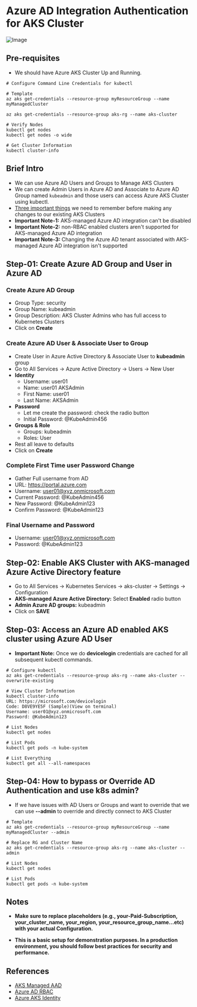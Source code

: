 # Azure AD Integration Authentication for AKS Cluster 

![Image](https://github.com/user-attachments/assets/cacc5283-65ee-44a4-87d8-974d30c2e212)

## Pre-requisites
- We should have Azure AKS Cluster Up and Running.
```
# Configure Command Line Credentials for kubectl

# Template
az aks get-credentials --resource-group myResourceGroup --name myManagedCluster 

az aks get-credentials --resource-group aks-rg --name aks-cluster

# Verify Nodes
kubectl get nodes 
kubectl get nodes -o wide

# Get Cluster Information
kubectl cluster-info
```

## Brief Intro
- We can use Azure AD Users and Groups to Manage AKS Clusters
- We can create Admin Users in Azure AD and Associate to Azure AD Group named `kubeadmin` and those users can access Azure AKS Cluster using kubectl. 
- [Three important things](https://docs.microsoft.com/en-us/azure/aks/managed-aad#limitations) we need to remember before making any changes to our existing AKS Clusters
- **Important Note-1:** AKS-managed Azure AD integration can't be disabled
- **Important Note-2:** non-RBAC enabled clusters aren't supported for AKS-managed Azure AD integration
- **Important Note-3:** Changing the Azure AD tenant associated with AKS-managed Azure AD integration isn't supported





## Step-01: Create Azure AD Group and User in Azure AD 
### Create Azure AD Group 
- Group Type: security 
- Group Name: kubeadmin
- Group Description: AKS Cluster Admins who has full access to Kubernetes Clusters 
- Click on **Create**

### Create Azure AD User & Associate User to Group
- Create User in Azure Active Directory &  Associate User to **kubeadmin** group
- Go to All Services -> Azure Active Directory -> Users -> New User
- **Identity**
  - Username: user01
  - Name: user01 AKSAdmin
  - First Name: user01
  - Last Name: AKSAdmin
- **Password**
  - Let me create the password: check the radio button
  - Initial Password: @KubeAdmin456
- **Groups & Role**
  - Groups: kubeadmin
  - Roles: User
- Rest all leave to defaults
- Click on **Create**

### Complete First Time user Password Change
- Gather Full username from AD
- URL: https://portal.azure.com
- Username: user01@xyz.onmicrosoft.com 
- Current Password: @KubeAdmin456
- New Password: @KubeAdmin123
- Confirm Password: @KubeAdmin123

### Final Username and Password
- Username: user01@xyz.onmicrosoft.com  
- Password: @KubeAdmin123


## Step-02: Enable AKS Cluster with AKS-managed Azure Active Directory feature
- Go to All Services -> Kubernetes Services -> aks-cluster -> Settings -> Configuration
- **AKS-managed Azure Active Directory:** Select **Enabled** radio button
- **Admin Azure AD groups:** kubeadmin
- Click on **SAVE**


## Step-03: Access an Azure AD enabled AKS cluster using Azure AD User
- **Important Note:** Once we do **devicelogin** credentials are cached for all subsequent kubectl commands.
```
# Configure kubectl
az aks get-credentials --resource-group aks-rg --name aks-cluster --overwrite-existing

# View Cluster Information
kubectl cluster-info
URL: https://microsoft.com/devicelogin
Code: D8VE9YE5F (Sample)(View on terminal)
Username: user01@xyz.onmicrosoft.com 
Password: @KubeAdmin123

# List Nodes
kubectl get nodes

# List Pods
kubectl get pods -n kube-system

# List Everything
kubectl get all --all-namespaces
```

## Step-04: How to bypass or Override AD Authentication and use k8s admin?
- If we have issues with AD Users or Groups and want to override that we can use **--admin** to override and directly connect to AKS Cluster
```
# Template
az aks get-credentials --resource-group myResourceGroup --name myManagedCluster --admin

# Replace RG and Cluster Name
az aks get-credentials --resource-group aks-rg --name aks-cluster --admin

# List Nodes
kubectl get nodes

# List Pods
kubectl get pods -n kube-system
```
## Notes

- **Make sure to replace placeholders (e.g., your-Paid-Subscription, your_cluster_name, your_region, your_resource_group_name...etc) with your actual Configuration.**

- **This is a basic setup for demonstration purposes. In a production environment, you should follow best practices for security and performance.**


## References
- [AKS Managed AAD](https://docs.microsoft.com/en-us/azure/aks/managed-aad)
- [Azure AD RBAC](https://docs.microsoft.com/en-us/azure/aks/azure-ad-rbac)
- [Azure AKS Identity](https://docs.microsoft.com/en-us/azure/aks/concepts-identity)